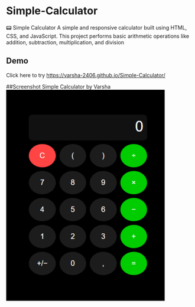 # Simple-Calculator
📟 Simple Calculator A simple and responsive calculator built using HTML, CSS, and JavaScript. 
This project performs basic arithmetic operations like addition, subtraction, multiplication, and division

## Demo
Click here to try
https://varsha-2406.github.io/Simple-Calculator/

##Screenshot Simple Calculator by Varsha
![Calculator Screenshot](Screenshot_SimpleCalculator_ByVarsha.png)
